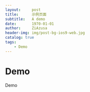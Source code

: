 ```yaml
---
layout:     post
title:      示例页面
subtitle:   A demo
date:       1970-01-01
author:     ZiAzusa
header-img: img/post-bg-ios9-web.jpg
catalog: true
tags:
    - Demo
---
```

# Demo

Demo
